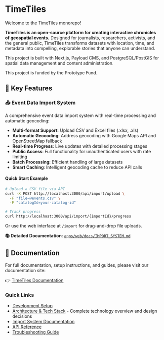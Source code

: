 # TimeTiles

Welcome to the TimeTiles monorepo!

**TimeTiles is an open-source platform for creating interactive chronicles of geospatial events.** Designed for journalists, researchers, activists, and the general public, TimeTiles transforms datasets with location, time, and metadata into compelling, explorable stories that anyone can understand.

This project is built with Next.js, Payload CMS, and PostgreSQL/PostGIS for spatial data management and content administration.

This project is funded by the Prototype Fund.

## 🚀 Key Features

### 📤 Event Data Import System

A comprehensive event data import system with real-time processing and automatic geocoding:

- **Multi-format Support**: Upload CSV and Excel files (.xlsx, .xls)
- **Automatic Geocoding**: Address geocoding with Google Maps API and OpenStreetMap fallback
- **Real-time Progress**: Live updates with detailed processing stages
- **Public Access**: Full functionality for unauthenticated users with rate limiting
- **Batch Processing**: Efficient handling of large datasets
- **Smart Caching**: Intelligent geocoding cache to reduce API calls

#### Quick Start Example

```bash
# Upload a CSV file via API
curl -X POST http://localhost:3000/api/import/upload \
  -F "file=@events.csv" \
  -F "catalogId=your-catalog-id"

# Track progress
curl http://localhost:3000/api/import/{importId}/progress
```

Or use the web interface at `/import` for drag-and-drop file uploads.

**📚 Detailed Documentation**: [`apps/web/docs/IMPORT_SYSTEM.md`](apps/web/docs/IMPORT_SYSTEM.md)

## 📖 Documentation

For full documentation, setup instructions, and guides, please visit our documentation site:

👉 [TimeTiles Documentation](./apps/docs)

### Quick Links

- [Development Setup](apps/docs/pages/development/setup.mdx)
- [Architecture & Tech Stack](apps/docs/pages/architecture.mdx) - Complete technology overview and design decisions
- [Import System Documentation](apps/web/docs/IMPORT_SYSTEM.md)
- [API Reference](apps/web/docs/API.md)
- [Troubleshooting Guide](apps/web/docs/TROUBLESHOOTING.md)

